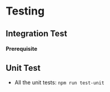 # Testing

## Integration Test

#### Prerequisite

## Unit Test

- All the unit tests: `npm run test-unit`
